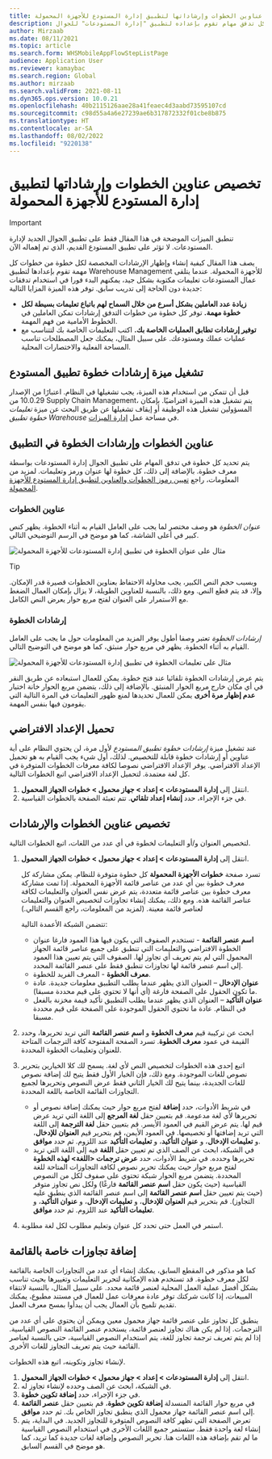 ```yaml
---
title: تخصيص عناوين الخطوات وإرشاداتها لتطبيق إدارة المستودع للأجهزة المحمولة
description: يصف هذا المقال كيفية إنشاء وإظهار إرشادات مخصصة لكل خطوة من كل تدفق مهام تقوم بإعداده لتطبيق "إدارة المستودعات" للجوال.
author: Mirzaab
ms.date: 08/11/2021
ms.topic: article
ms.search.form: WHSMobileAppFlowStepListPage
audience: Application User
ms.reviewer: kamaybac
ms.search.region: Global
ms.author: mirzaab
ms.search.validFrom: 2021-08-11
ms.dyn365.ops.version: 10.0.21
ms.openlocfilehash: 40b2115126aae28a41feaec4d3aabd73595107cd
ms.sourcegitcommit: c98d55a4a6e27239ae6b317872332f01cbe8b875
ms.translationtype: HT
ms.contentlocale: ar-SA
ms.lasthandoff: 08/02/2022
ms.locfileid: "9220138"
---
```

# <a name="customize-step-titles-and-instructions-for-the-warehouse-management-mobile-app"></a>تخصيص عناوين الخطوات وإرشاداتها لتطبيق إدارة المستودع للأجهزة المحمولة

> [!IMPORTANT]
> تنطبق الميزات الموضحة في هذا المقال فقط على تطبيق الجوال الجديد لإدارة المستودعات. لا تؤثر على تطبيق المستودع القديم، الذي تم إهماله الآن.

يصف هذا المقال كيفية إنشاء وإظهار الإرشادات المخصصة لكل خطوة من خطوات كل مهمة تقوم بإعدادها لتطبيق Warehouse Management للأجهزة المحمولة. عندما يتلقى عمال المستودعات تعليمات مكتوبة بشكل جيد، يمكنهم البدء فورا في استخدام تدفقات جديدة دون الحاجة إلى تدريب سابق. توفر هذه الميزة المزايا التالية:

- **زيادة عدد العاملين بشكل أسرع من خلال السماح لهم باتباع تعليمات بسيطة لكل خطوة مهمة.** توفر كل خطوة من خطوات التدفق إرشادات تمكن العاملين في الخطوط الأمامية من فهم المهمة.
- **توفير إرشادات تطابق العمليات الخاصة بك.** اكتب التعليمات الخاصة بك لتتناسب مع عمليات عملك ومستودعك. على سبيل المثال، يمكنك جعل المصطلحات تناسب المساحة الفعلية والاختصارات المحلية.

## <a name="turn-on-the-warehouse-app-step-instructions-feature"></a>تشغيل ميزة إرشادات خطوة تطبيق المستودع

قبل أن تتمكن من استخدام هذه الميزة، يجب تشغيلها في النظام. اعتبارًا من الإصدار 10.0.29 من Supply Chain Management، يتم تشغيل هذه الميزة افتراضيًا. بإمكان المسؤولين تشغيل هذه الوظيفة أو إيقاف تشغيلها عن طريق البحث عن ميزة *تعليمات خطوة تطبيق Warehouse‬* في مساحة عمل [إدارة الميزات](../../fin-ops-core/fin-ops/get-started/feature-management/feature-management-overview.md).

## <a name="step-titles-and-step-instructions-in-the-app"></a>عناوين الخطوات وإرشادات الخطوة في التطبيق

يتم تحديد كل خطوة في تدفق المهام على تطبيق الجوال إدارة المستودعات بواسطة معرف خطوة. بالإضافة إلى ذلك، كل خطوة لها عنوان ورمز وتعليمات. لمزيد من المعلومات، راجع [تعيين رموز الخطوات والعناوين لتطبيق إدارة المستودع للأجهزة المحمولة](step-icons-titles.md).

### <a name="step-titles"></a>عناوين الخطوات

*عنوان الخطوة* هو وصف مختصر لما يجب على العامل القيام به أثناء الخطوة. يظهر كنص كبير في أعلى الشاشة، كما هو موضح في الرسم التوضيحي التالي.

![مثال على عنوان الخطوة في تطبيق إدارة المستودعات للأجهزة المحمولة](media/wma-step-title.png "مثال على عنوان الخطوة في تطبيق إدارة المستودعات للأجهزة المحمولة")

> [!TIP]
> وبسبب حجم النص الكبير، يجب محاولة الاحتفاظ بعناوين الخطوات قصيرة قدر الإمكان. وإلا، قد يتم قطع النص. ومع ذلك، بالنسبة للعناوين الطويلة، لا يزال بإمكان العمال الضغط مع الاستمرار على العنوان لفتح مربع حوار يعرض النص الكامل.

### <a name="step-instructions"></a>إرشادات الخطوة

*إرشادات الخطوة* تعتبر وصفا أطول يوفر المزيد من المعلومات حول ما يجب على العامل القيام به أثناء الخطوة. يظهر في مربع حوار منبثق، كما هو موضح في التوضيح التالي.

![مثال على تعليمات الخطوة في تطبيق إدارة المستودعات للأجهزة المحمولة](media/wma-step-instructions.png "مثال على تعليمات الخطوة في تطبيق إدارة المستودعات للأجهزة المحمولة")

يتم عرض إرشادات الخطوة تلقائيا عند فتح خطوة. يمكن للعمال استبعاده عن طريق النقر في أي مكان خارج مربع الحوار المنبثق. بالإضافة إلى ذلك، يتضمن مربع الحوار خانة اختيار **عدم إظهار مرة أخرى** يمكن للعمال تحديدها لمنع ظهور التعليمات في المرة التالية التي يقومون فيها بنفس المهمة.

## <a name="load-the-default-setup"></a>تحميل الإعداد الافتراضي

عند تشغيل ميزة *إرشادات خطوة تطبيق المستودع* لأول مرة، لن يحتوي النظام على أية عناوين أو إرشادات خطوة قابلة للتخصيص. لذلك، أول شيء يجب القيام به هو تحميل الإعداد الافتراضي. يوفر الإعداد الافتراضي نصوصا لكافة معرفات الخطوات المتوفرة في كل لغة معتمدة. لتحميل الإعداد الافتراضي اتبع الخطوات التالية.

1. انتقل إلى **إدارة المستودعات \> إعداد \> جهاز محمول \> خطوات الجهاز المحمول**.
1. في جزء الإجراء، حدد **إنشاء إعداد تلقائي**. تتم تعبئة الصفحة بالخطوات القياسية.

## <a name="customize-step-titles-and-instructions"></a>تخصيص عناوين الخطوات والإرشادات

لتخصيص العنوان و/أو التعليمات لخطوة في أي عدد من اللغات، اتبع الخطوات التالية.

1. انتقل إلى **إدارة المستودعات \> إعداد \> جهاز محمول \> خطوات الجهاز المحمول**.

    تسرد صفحة **خطوات الأجهزة المحمولة** كل خطوة متوفرة للنظام. يمكن مشاركة كل معرف خطوة بين أي عدد من عناصر قائمة الأجهزة المحمولة. إذا تمت مشاركة معرف خطوة بين عناصر قائمة متعددة، يتم عرض نفس العنوان والتعليمات لكافة عناصر القائمة هذه. ومع ذلك، يمكنك إنشاء تجاوزات لتخصيص العنوان والتعليمات لعناصر قائمة معينة. (لمزيد من المعلومات، راجع القسم التالي.)

    تتضمن الشبكة الأعمدة التالية:

    - **اسم عنصر القائمة** - تستخدم الصفوف التي يكون فيها هذا العمود فارغا عنوان الخطوة الافتراضي والتعليمات التي تنطبق على جميع عناصر قائمة الجهاز المحمول التي لم يتم تعريف أي تجاوز لها. الصفوف التي يتم تعيين هذا العمود إلى اسم عنصر قائمة لها تجاوزات تنطبق فقط على عنصر القائمة المحدد.
    - **معرف الخطوة** - المعرف الفريد للخطوة.
    - **عنوان الإدخال** – العنوان الذي يظهر عندما يطلب التطبيق معلومات جديدة. عادة ما تكون الحقول على الصفحة فارغة (أي أنها لا تحتوي على قيم محددة مسبقا).
    - **عنوان التأكيد** – العنوان الذي يظهر عندما يطلب التطبيق تأكيد قيمة مخزنة بالفعل في النظام. عادة ما تحتوي الحقول الموجودة على الصفحة على قيم محددة مسبقا.

1. ابحث عن تركيبة قيم  **معرف الخطوة** و **اسم عنصر القائمة** التي تريد تحريرها، وحدد القيمة في عمود **معرف الخطوة**. تسرد الصفحة المفتوحة كافة الترجمات المتاحة للعنوان وتعليمات الخطوة المحددة.
1. اتبع إحدى هذه الخطوات لتخصيص النص لأي لغة. يسمح لك كلا الخيارين بتحرير نصوص للغات الموجودة. ومع ذلك، فإن الخيار الأول فقط يتيح لك إضافة نصوص للغات الجديدة، بينما يتيح لك الخيار الثاني فقط عرض النصوص وتحريرها لجميع التجاوزات القائمة الخاصة باللغة المحددة.

    - في شريط الأدوات، حدد **إضافة**  لفتح مربع حوار حيث يمكنك إضافة نصوص أو تحريرها لأي لغة مدعومة. قم بتعيين حقل **لغة المرجع** إلى اللغة التي تريد عرض قيم لها. يتم عرض القيم في العمود الأيسر. قم بتعيين حقل **لغة الترجمة** إلى اللغة التي تريد إضافتها أو تخصيصها. في العمود الأيمن، قم بتحرير قيم **العنوان للإدخال**، و **تعليمات الإدخال**، و **عنوان التأكيد**، و **تعليمات التأكيد** عند اللزوم. ثم حدد **موافق**.
    - في الشبكة، ابحث عن الصف الذي تم تعيين حقل **اللغة** فيه إلى اللغة التي تريد تحريرها وحدده. في شريط الأدوات، حدد **عرض ترجمات &lt;اللغة&gt; لهذه الخطوة** لفتح مربع حوار حيث يمكنك تحرير نصوص لكافة التجاوزات المتاحة للغة المحددة. يتضمن مربع الحوار شبكة تحتوي على صفوف لكل من النصوص القياسية (حيث يكون حقل **اسم عنصر القائمة** فارغًا) ولكل نص تجاوز متوفر (حيث يتم تعيين حقل **اسم عنصر القائمة**  إلى اسم عنصر القائمة الذي ينطبق عليه التجاوز). قم بتحرير قيم **العنوان للإدخال**، و **تعليمات الإدخال**، و **عنوان التأكيد**، و **تعليمات التأكيد** عند اللزوم. ثم حدد **موافق**.

1. استمر في العمل حتى تحدد كل عنوان وتعليم مطلوب لكل لغة مطلوبة.

## <a name="add-menu-specific-overrides"></a>إضافة تجاوزات خاصة بالقائمة

كما هو مذكور في المقطع السابق، يمكنك إنشاء أي عدد من التجاوزات الخاصة بالقائمة لكل معرف خطوة. قد تستخدم هذه الإمكانية لتحرير التعليمات وتغييرها بحيث تناسب بشكل أفضل عملية العمل المحلية لعنصر قائمة محدد. على سبيل المثال، بالنسبة لانتقاء المبيعات، إذا كانت شركتك توفر عادة معرفات عمل للعمال في مستند مطبوع، يمكنك تقديم تلميح بأن العمال يجب أن يبدأوا بمسح معرف العمل.

ينطبق كل تجاوز على عنصر قائمة جهاز محمول معين ويمكن أن يحتوي على أي عدد من الترجمات. إذا لم يكن هناك تجاوز لعنصر قائمة، يستخدم عنصر القائمة النصوص القياسية. إذا لم يتم تعريف ترجمة تجاوز للغة، يتم استخدام النصوص القياسية، حتى بالنسبة لعناصر القائمة حيث يتم تعريف التجاوز للغات الأخرى.

لإنشاء تجاوز وتكوينه، اتبع هذه الخطوات.

1. انتقل إلى **إدارة المستودعات \> إعداد \> جهاز محمول \> خطوات الجهاز المحمول**.
1. في الشبكة، ابحث عن الصف وحدده لإنشاء تجاوز له.
1. في جزء الإجراء، حدد **إضافة تكوين خطوة**.
1. في مربع حوار القائمة المنسدلة **إضافة تكوين خطوة**، قم بتعيين حقل **عنصر القائمة** إلى اسم عنصر القائمة جهاز محمول الذي ينطبق تجاوز الخاص بك. ثم حدد **موافق**.
1. تعرض الصفحة التي تظهر كافة النصوص المتوفرة للتجاوز الجديد. في البداية، يتم إنشاء لغة واحدة فقط. ستستمر جميع اللغات الأخرى في استخدام النصوص القياسية ما لم تقم بإضافة هذه اللغات هنا. تحرير النصوص وإضافة لغات جديدة كما تريد، كما هو موضح في القسم السابق.
